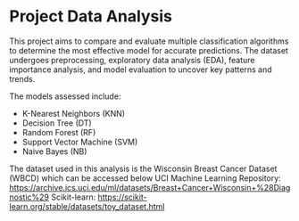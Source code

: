 # Project Data Analysis
This project aims to compare and evaluate multiple classification algorithms to determine the most effective model for accurate predictions. The dataset undergoes preprocessing, exploratory data analysis (EDA), feature importance analysis, and model evaluation to uncover key patterns and trends.

The models assessed include:
- K-Nearest Neighbors (KNN)
- Decision Tree (DT)
- Random Forest (RF)
- Support Vector Machine (SVM)
- Naive Bayes (NB)

The dataset used in this analysis is the Wisconsin Breast Cancer Dataset (WBCD) which can be accessed below 
UCI Machine Learning Repository: https://archive.ics.uci.edu/ml/datasets/Breast+Cancer+Wisconsin+%28Diagnostic%29
Scikit-learn: https://scikit-learn.org/stable/datasets/toy_dataset.html
